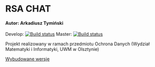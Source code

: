 # RSA CHAT
#### Autor: Arkadiusz Tymiński

Develop: [![Build status](https://ci.appveyor.com/api/projects/status/njfulr9cdqhyffmd/branch/develop?svg=true)](https://ci.appveyor.com/project/gevlee/rsachat/branch/develop)
Master: [![Build status](https://ci.appveyor.com/api/projects/status/njfulr9cdqhyffmd/branch/develop?svg=true)](https://ci.appveyor.com/project/gevlee/rsachat/branch/master)

Projekt realizowany w ramach przedmiotu Ochrona Danych (Wydział Matematyki i Informatyki, UWM w Olsztynie)

[Wybudowane wersje](http://orfi.uwm.edu.pl/~s112035/rsa_chat/bin/)
